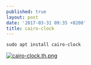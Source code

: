 ```yaml
---
published: true
layout: post
date: '2017-03-31 09:35 +0200'
title: cairo-clock
---
```

    sudo apt install cairo-clock
    
[![cairo-clock.th.png](https://cdn.scrot.moe/images/2017/03/31/cairo-clock.th.png)](https://cdn.scrot.moe/images/2017/03/31/cairo-clock.png)
